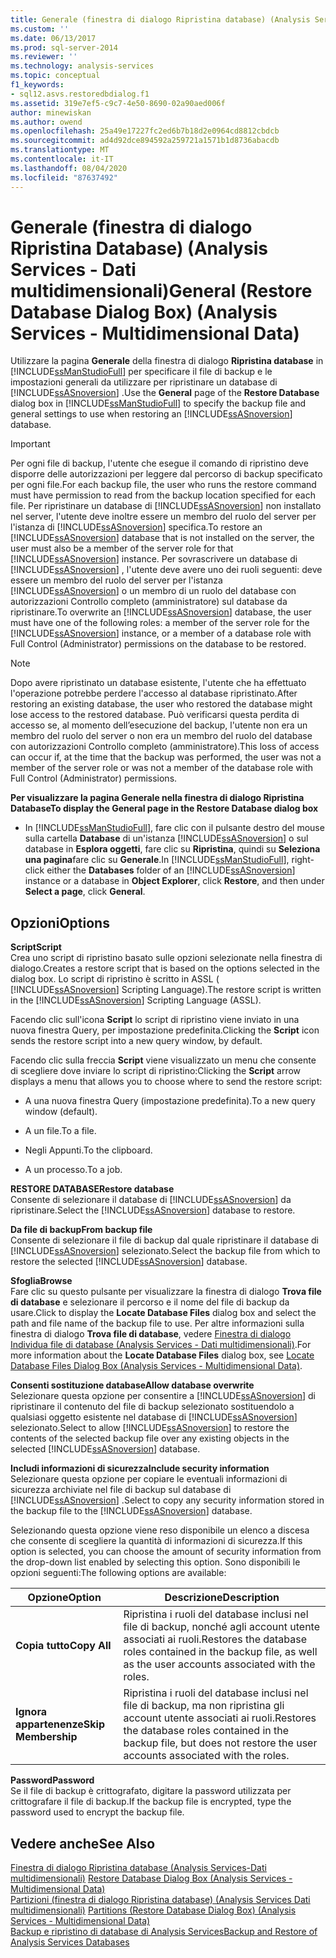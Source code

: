 ```yaml
---
title: Generale (finestra di dialogo Ripristina database) (Analysis Services-Dati multidimensionali) | Microsoft Docs
ms.custom: ''
ms.date: 06/13/2017
ms.prod: sql-server-2014
ms.reviewer: ''
ms.technology: analysis-services
ms.topic: conceptual
f1_keywords:
- sql12.asvs.restoredbdialog.f1
ms.assetid: 319e7ef5-c9c7-4e50-8690-02a90aed006f
author: minewiskan
ms.author: owend
ms.openlocfilehash: 25a49e17227fc2ed6b7b18d2e0964cd8812cbdcb
ms.sourcegitcommit: ad4d92dce894592a259721a1571b1d8736abacdb
ms.translationtype: MT
ms.contentlocale: it-IT
ms.lasthandoff: 08/04/2020
ms.locfileid: "87637492"
---
```

# <a name="general-restore-database-dialog-box-analysis-services---multidimensional-data"></a><span data-ttu-id="70ebb-102">Generale (finestra di dialogo Ripristina Database) (Analysis Services - Dati multidimensionali)</span><span class="sxs-lookup"><span data-stu-id="70ebb-102">General (Restore Database Dialog Box) (Analysis Services - Multidimensional Data)</span></span>
  <span data-ttu-id="70ebb-103">Utilizzare la pagina **Generale** della finestra di dialogo **Ripristina database** in [!INCLUDE[ssManStudioFull](../includes/ssmanstudiofull-md.md)] per specificare il file di backup e le impostazioni generali da utilizzare per ripristinare un database di [!INCLUDE[ssASnoversion](../includes/ssasnoversion-md.md)] .</span><span class="sxs-lookup"><span data-stu-id="70ebb-103">Use the **General** page of the **Restore Database** dialog box in [!INCLUDE[ssManStudioFull](../includes/ssmanstudiofull-md.md)] to specify the backup file and general settings to use when restoring an [!INCLUDE[ssASnoversion](../includes/ssasnoversion-md.md)] database.</span></span>  
  
> [!IMPORTANT]  
>  <span data-ttu-id="70ebb-104">Per ogni file di backup, l'utente che esegue il comando di ripristino deve disporre delle autorizzazioni per leggere dal percorso di backup specificato per ogni file.</span><span class="sxs-lookup"><span data-stu-id="70ebb-104">For each backup file, the user who runs the restore command must have permission to read from the backup location specified for each file.</span></span> <span data-ttu-id="70ebb-105">Per ripristinare un database di [!INCLUDE[ssASnoversion](../includes/ssasnoversion-md.md)] non installato nel server, l'utente deve inoltre essere un membro del ruolo del server per l'istanza di [!INCLUDE[ssASnoversion](../includes/ssasnoversion-md.md)] specifica.</span><span class="sxs-lookup"><span data-stu-id="70ebb-105">To restore an [!INCLUDE[ssASnoversion](../includes/ssasnoversion-md.md)] database that is not installed on the server, the user must also be a member of the server role for that [!INCLUDE[ssASnoversion](../includes/ssasnoversion-md.md)] instance.</span></span> <span data-ttu-id="70ebb-106">Per sovrascrivere un database di [!INCLUDE[ssASnoversion](../includes/ssasnoversion-md.md)] , l'utente deve avere uno dei ruoli seguenti: deve essere un membro del ruolo del server per l'istanza [!INCLUDE[ssASnoversion](../includes/ssasnoversion-md.md)] o un membro di un ruolo del database con autorizzazioni Controllo completo (amministratore) sul database da ripristinare.</span><span class="sxs-lookup"><span data-stu-id="70ebb-106">To overwrite an [!INCLUDE[ssASnoversion](../includes/ssasnoversion-md.md)] database, the user must have one of the following roles: a member of the server role for the [!INCLUDE[ssASnoversion](../includes/ssasnoversion-md.md)] instance, or a member of a database role with Full Control (Administrator) permissions on the database to be restored.</span></span>  
  
> [!NOTE]  
>  <span data-ttu-id="70ebb-107">Dopo avere ripristinato un database esistente, l'utente che ha effettuato l'operazione potrebbe perdere l'accesso al database ripristinato.</span><span class="sxs-lookup"><span data-stu-id="70ebb-107">After restoring an existing database, the user who restored the database might lose access to the restored database.</span></span> <span data-ttu-id="70ebb-108">Può verificarsi questa perdita di accesso se, al momento dell’esecuzione del backup, l'utente non era un membro del ruolo del server o non era un membro del ruolo del database con autorizzazioni Controllo completo (amministratore).</span><span class="sxs-lookup"><span data-stu-id="70ebb-108">This loss of access can occur if, at the time that the backup was performed, the user was not a member of the server role or was not a member of the database role with Full Control (Administrator) permissions.</span></span>  
  
 <span data-ttu-id="70ebb-109">**Per visualizzare la pagina Generale nella finestra di dialogo Ripristina Database**</span><span class="sxs-lookup"><span data-stu-id="70ebb-109">**To display the General page in the Restore Database dialog box**</span></span>  
  
-   <span data-ttu-id="70ebb-110">In [!INCLUDE[ssManStudioFull](../includes/ssmanstudiofull-md.md)], fare clic con il pulsante destro del mouse sulla cartella **Database** di un'istanza [!INCLUDE[ssASnoversion](../includes/ssasnoversion-md.md)] o sul database in **Esplora oggetti**, fare clic su **Ripristina**, quindi su **Seleziona una pagina**fare clic su **Generale**.</span><span class="sxs-lookup"><span data-stu-id="70ebb-110">In [!INCLUDE[ssManStudioFull](../includes/ssmanstudiofull-md.md)], right-click either the **Databases** folder of an [!INCLUDE[ssASnoversion](../includes/ssasnoversion-md.md)] instance or a database in **Object Explorer**, click **Restore**, and then under **Select a page**, click **General**.</span></span>  
  
## <a name="options"></a><span data-ttu-id="70ebb-111">Opzioni</span><span class="sxs-lookup"><span data-stu-id="70ebb-111">Options</span></span>  
 <span data-ttu-id="70ebb-112">**Script**</span><span class="sxs-lookup"><span data-stu-id="70ebb-112">**Script**</span></span>  
 <span data-ttu-id="70ebb-113">Crea uno script di ripristino basato sulle opzioni selezionate nella finestra di dialogo.</span><span class="sxs-lookup"><span data-stu-id="70ebb-113">Creates a restore script that is based on the options selected in the dialog box.</span></span> <span data-ttu-id="70ebb-114">Lo script di ripristino è scritto in ASSL ( [!INCLUDE[ssASnoversion](../includes/ssasnoversion-md.md)] Scripting Language).</span><span class="sxs-lookup"><span data-stu-id="70ebb-114">The restore script is written in the [!INCLUDE[ssASnoversion](../includes/ssasnoversion-md.md)] Scripting Language (ASSL).</span></span>  
  
 <span data-ttu-id="70ebb-115">Facendo clic sull'icona **Script** lo script di ripristino viene inviato in una nuova finestra Query, per impostazione predefinita.</span><span class="sxs-lookup"><span data-stu-id="70ebb-115">Clicking the **Script** icon sends the restore script into a new query window, by default.</span></span>  
  
 <span data-ttu-id="70ebb-116">Facendo clic sulla freccia **Script** viene visualizzato un menu che consente di scegliere dove inviare lo script di ripristino:</span><span class="sxs-lookup"><span data-stu-id="70ebb-116">Clicking the **Script** arrow displays a menu that allows you to choose where to send the restore script:</span></span>  
  
-   <span data-ttu-id="70ebb-117">A una nuova finestra Query (impostazione predefinita).</span><span class="sxs-lookup"><span data-stu-id="70ebb-117">To a new query window (default).</span></span>  
  
-   <span data-ttu-id="70ebb-118">A un file.</span><span class="sxs-lookup"><span data-stu-id="70ebb-118">To a file.</span></span>  
  
-   <span data-ttu-id="70ebb-119">Negli Appunti.</span><span class="sxs-lookup"><span data-stu-id="70ebb-119">To the clipboard.</span></span>  
  
-   <span data-ttu-id="70ebb-120">A un processo.</span><span class="sxs-lookup"><span data-stu-id="70ebb-120">To a job.</span></span>  
  
 <span data-ttu-id="70ebb-121">**RESTORE DATABASE**</span><span class="sxs-lookup"><span data-stu-id="70ebb-121">**Restore database**</span></span>  
 <span data-ttu-id="70ebb-122">Consente di selezionare il database di [!INCLUDE[ssASnoversion](../includes/ssasnoversion-md.md)] da ripristinare.</span><span class="sxs-lookup"><span data-stu-id="70ebb-122">Select the [!INCLUDE[ssASnoversion](../includes/ssasnoversion-md.md)] database to restore.</span></span>  
  
 <span data-ttu-id="70ebb-123">**Da file di backup**</span><span class="sxs-lookup"><span data-stu-id="70ebb-123">**From backup file**</span></span>  
 <span data-ttu-id="70ebb-124">Consente di selezionare il file di backup dal quale ripristinare il database di [!INCLUDE[ssASnoversion](../includes/ssasnoversion-md.md)] selezionato.</span><span class="sxs-lookup"><span data-stu-id="70ebb-124">Select the backup file from which to restore the selected [!INCLUDE[ssASnoversion](../includes/ssasnoversion-md.md)] database.</span></span>  
  
 <span data-ttu-id="70ebb-125">**Sfoglia**</span><span class="sxs-lookup"><span data-stu-id="70ebb-125">**Browse**</span></span>  
 <span data-ttu-id="70ebb-126">Fare clic su questo pulsante per visualizzare la finestra di dialogo **Trova file di database** e selezionare il percorso e il nome del file di backup da usare.</span><span class="sxs-lookup"><span data-stu-id="70ebb-126">Click to display the **Locate Database Files** dialog box and select the path and file name of the backup file to use.</span></span> <span data-ttu-id="70ebb-127">Per altre informazioni sulla finestra di dialogo **Trova file di database**, vedere [Finestra di dialogo Individua file di database &#40;Analysis Services - Dati multidimensionali&#41;](locate-database-files-dialog-box-analysis-services-multidimensional-data.md).</span><span class="sxs-lookup"><span data-stu-id="70ebb-127">For more information about the **Locate Database Files** dialog box, see [Locate Database Files Dialog Box &#40;Analysis Services - Multidimensional Data&#41;](locate-database-files-dialog-box-analysis-services-multidimensional-data.md).</span></span>  
  
 <span data-ttu-id="70ebb-128">**Consenti sostituzione database**</span><span class="sxs-lookup"><span data-stu-id="70ebb-128">**Allow database overwrite**</span></span>  
 <span data-ttu-id="70ebb-129">Selezionare questa opzione per consentire a [!INCLUDE[ssASnoversion](../includes/ssasnoversion-md.md)] di ripristinare il contenuto del file di backup selezionato sostituendolo a qualsiasi oggetto esistente nel database di [!INCLUDE[ssASnoversion](../includes/ssasnoversion-md.md)] selezionato.</span><span class="sxs-lookup"><span data-stu-id="70ebb-129">Select to allow [!INCLUDE[ssASnoversion](../includes/ssasnoversion-md.md)] to restore the contents of the selected backup file over any existing objects in the selected [!INCLUDE[ssASnoversion](../includes/ssasnoversion-md.md)] database.</span></span>  
  
 <span data-ttu-id="70ebb-130">**Includi informazioni di sicurezza**</span><span class="sxs-lookup"><span data-stu-id="70ebb-130">**Include security information**</span></span>  
 <span data-ttu-id="70ebb-131">Selezionare questa opzione per copiare le eventuali informazioni di sicurezza archiviate nel file di backup sul database di [!INCLUDE[ssASnoversion](../includes/ssasnoversion-md.md)] .</span><span class="sxs-lookup"><span data-stu-id="70ebb-131">Select to copy any security information stored in the backup file to the [!INCLUDE[ssASnoversion](../includes/ssasnoversion-md.md)] database.</span></span>  
  
 <span data-ttu-id="70ebb-132">Selezionando questa opzione viene reso disponibile un elenco a discesa che consente di scegliere la quantità di informazioni di sicurezza.</span><span class="sxs-lookup"><span data-stu-id="70ebb-132">If this option is selected, you can choose the amount of security information from the drop-down list enabled by selecting this option.</span></span> <span data-ttu-id="70ebb-133">Sono disponibili le opzioni seguenti:</span><span class="sxs-lookup"><span data-stu-id="70ebb-133">The following options are available:</span></span>  
  
|<span data-ttu-id="70ebb-134">Opzione</span><span class="sxs-lookup"><span data-stu-id="70ebb-134">Option</span></span>|<span data-ttu-id="70ebb-135">Descrizione</span><span class="sxs-lookup"><span data-stu-id="70ebb-135">Description</span></span>|  
|------------|-----------------|  
|<span data-ttu-id="70ebb-136">**Copia tutto**</span><span class="sxs-lookup"><span data-stu-id="70ebb-136">**Copy All**</span></span>|<span data-ttu-id="70ebb-137">Ripristina i ruoli del database inclusi nel file di backup, nonché agli account utente associati ai ruoli.</span><span class="sxs-lookup"><span data-stu-id="70ebb-137">Restores the database roles contained in the backup file, as well as the user accounts associated with the roles.</span></span>|  
|<span data-ttu-id="70ebb-138">**Ignora appartenenze**</span><span class="sxs-lookup"><span data-stu-id="70ebb-138">**Skip Membership**</span></span>|<span data-ttu-id="70ebb-139">Ripristina i ruoli del database inclusi nel file di backup, ma non ripristina gli account utente associati ai ruoli.</span><span class="sxs-lookup"><span data-stu-id="70ebb-139">Restores the database roles contained in the backup file, but does not restore the user accounts associated with the roles.</span></span>|  
  
 <span data-ttu-id="70ebb-140">**Password**</span><span class="sxs-lookup"><span data-stu-id="70ebb-140">**Password**</span></span>  
 <span data-ttu-id="70ebb-141">Se il file di backup è crittografato, digitare la password utilizzata per crittografare il file di backup.</span><span class="sxs-lookup"><span data-stu-id="70ebb-141">If the backup file is encrypted, type the password used to encrypt the backup file.</span></span>  
  
## <a name="see-also"></a><span data-ttu-id="70ebb-142">Vedere anche</span><span class="sxs-lookup"><span data-stu-id="70ebb-142">See Also</span></span>  
 <span data-ttu-id="70ebb-143">[Finestra di dialogo Ripristina database &#40;Analysis Services-Dati multidimensionali&#41;](restore-database-dialog-box-analysis-services-multidimensional-data.md) </span><span class="sxs-lookup"><span data-stu-id="70ebb-143">[Restore Database Dialog Box &#40;Analysis Services - Multidimensional Data&#41;](restore-database-dialog-box-analysis-services-multidimensional-data.md) </span></span>  
 <span data-ttu-id="70ebb-144">[Partizioni &#40;finestra di dialogo Ripristina database&#41; &#40;Analysis Services Dati multidimensionali&#41;](partitions-restore-database-dialog-box-analysis-services-multidimensional-data.md) </span><span class="sxs-lookup"><span data-stu-id="70ebb-144">[Partitions &#40;Restore Database Dialog Box&#41; &#40;Analysis Services - Multidimensional Data&#41;](partitions-restore-database-dialog-box-analysis-services-multidimensional-data.md) </span></span>  
 [<span data-ttu-id="70ebb-145">Backup e ripristino di database di Analysis Services</span><span class="sxs-lookup"><span data-stu-id="70ebb-145">Backup and Restore of Analysis Services Databases</span></span>](multidimensional-models/backup-and-restore-of-analysis-services-databases.md)  
  
  
